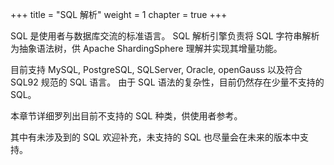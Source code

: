 +++
title = "SQL 解析"
weight = 1
chapter = true
+++

SQL 是使用者与数据库交流的标准语言。
SQL 解析引擎负责将 SQL 字符串解析为抽象语法树，供 Apache ShardingSphere 理解并实现其增量功能。

目前支持 MySQL, PostgreSQL, SQLServer, Oracle, openGauss 以及符合 SQL92 规范的 SQL 语言。
由于 SQL 语法的复杂性，目前仍然存在少量不支持的 SQL。

本章节详细罗列出目前不支持的 SQL 种类，供使用者参考。

其中有未涉及到的 SQL 欢迎补充，未支持的 SQL 也尽量会在未来的版本中支持。
